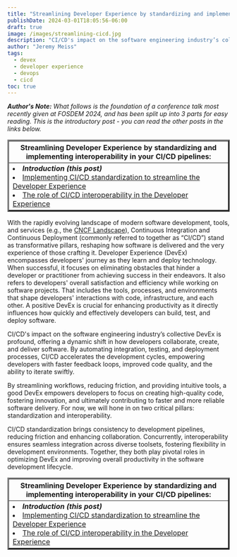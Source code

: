 ```yaml
---
title: "Streamlining Developer Experience by standardizing and implementing interoperability in your CI/CD pipelines"
publishDate: 2024-03-01T18:05:56-06:00
draft: true
image: /images/streamlining-cicd.jpg
description: "CI/CD's impact on the software engineering industry’s collective DevEx is profound, offering a dynamic shift in how developers collaborate, create, and deliver software. By automating integration, testing, and deployment processes, CI/CD accelerates the development cycles, empowering developers with faster feedback loops, improved code quality, and the ability to iterate swiftly. Standardization and interoperability are key factors in achieving good DevEx."
author: "Jeremy Meiss"
tags:
  - devex
  - developer experience
  - devops
  - cicd
toc: true
---
```


_**Author's Note:** What follows is the foundation of a conference talk most recently given at FOSDEM 2024, and has been split up into 3 parts for easy reading. This is the introductory post - you can read the other posts in the links below._ 

<table width="50%" border="3">
    <tr>
        <th>Streamlining Developer Experience by standardizing and implementing interoperability in your CI/CD pipelines:</th>
    </tr>
    <tr>
        <td>
            <li><strong><em>Introduction (this post)</em></strong></li>
            <li><a href="/posts/implementing-cicd-standardization-devex">Implementing CI/CD standardization to streamline the Developer Experience</a></li>
            <li><a href="/posts/cicd-interoperability-role-devex">The role of CI/CD interoperability in the Developer Experience</a></li>
        </td>
    </tr>
</table>


With the rapidly evolving landscape of modern software development, tools, and services (e.g., the [CNCF Landscape](https://landscape.cncf.io/)), Continuous Integration and Continuous Deployment (commonly referred to together as “CI/CD”) stand as transformative pillars, reshaping how software is delivered and the very experience of those crafting it. Developer Experience (DevEx) encompasses developers' journey as they learn and deploy technology. When successful, it focuses on eliminating obstacles that hinder a developer or practitioner from achieving success in their endeavors. It also refers to developers' overall satisfaction and efficiency while working on software projects. That includes the tools, processes, and environments that shape developers' interactions with code, infrastructure, and each other. A positive DevEx is crucial for enhancing productivity as it directly influences how quickly and effectively developers can build, test, and deploy software. 

CI/CD's impact on the software engineering industry’s collective DevEx is profound, offering a dynamic shift in how developers collaborate, create, and deliver software. By automating integration, testing, and deployment processes, CI/CD accelerates the development cycles, empowering developers with faster feedback loops, improved code quality, and the ability to iterate swiftly. 

By streamlining workflows, reducing friction, and providing intuitive tools, a good DevEx empowers developers to focus on creating high-quality code, fostering innovation, and ultimately contributing to faster and more reliable software delivery. For now, we will hone in on two critical pillars: standardization and interoperability. 

CI/CD standardization brings consistency to development pipelines, reducing friction and enhancing collaboration. Concurrently, interoperability ensures seamless integration across diverse toolsets, fostering flexibility in development environments. Together, they both play pivotal roles in optimizing DevEx and improving overall productivity in the software development lifecycle.

<table width="50%" border="3">
    <tr>
        <th>Streamlining Developer Experience by standardizing and implementing interoperability in your CI/CD pipelines:</th>
    </tr>
    <tr>
        <td>
            <li><strong><em>Introduction (this post)</em></strong></li>
            <li><a href="/posts/implementing-cicd-standardization-devex">Implementing CI/CD standardization to streamline the Developer Experience</a></li>
            <li><a href="/posts/cicd-interoperability-role-devex">The role of CI/CD interoperability in the Developer Experience</a></li>
        </td>
    </tr>
</table>

